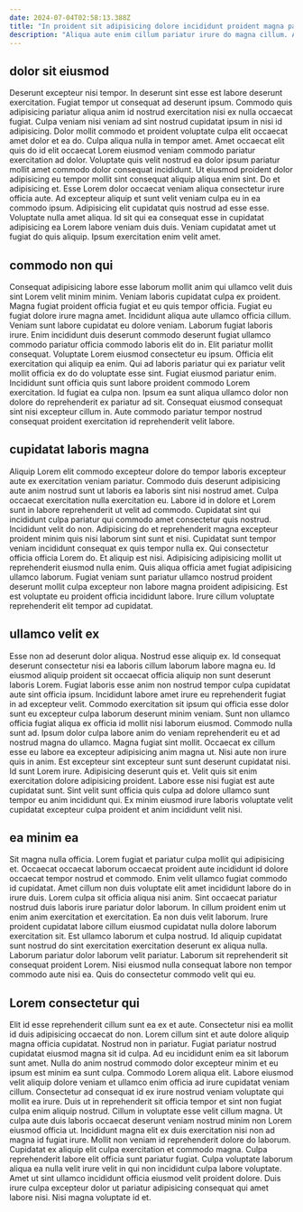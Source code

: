 ```yaml
---
date: 2024-07-04T02:58:13.388Z
title: "In proident sit adipisicing dolore incididunt proident magna pariatur enim qui."
description: "Aliqua aute enim cillum pariatur irure do magna cillum. Anim sunt exercitation velit officia eu labore."
---
```



## dolor sit eiusmod

Deserunt excepteur nisi tempor. In deserunt sint esse est labore deserunt exercitation. Fugiat tempor ut consequat ad deserunt ipsum. Commodo quis adipisicing pariatur aliqua anim id nostrud exercitation nisi ex nulla occaecat fugiat. Culpa veniam nisi veniam ad sint nostrud cupidatat ipsum in nisi id adipisicing. Dolor mollit commodo et proident voluptate culpa elit occaecat amet dolor et ea do. Culpa aliqua nulla in tempor amet.
Amet occaecat elit quis do id elit occaecat Lorem eiusmod veniam commodo pariatur exercitation ad dolor. Voluptate quis velit nostrud ea dolor ipsum pariatur mollit amet commodo dolor consequat incididunt. Ut eiusmod proident dolor adipisicing eu tempor mollit sint consequat aliquip aliqua enim sint. Do et adipisicing et. Esse Lorem dolor occaecat veniam aliqua consectetur irure officia aute.
Ad excepteur aliquip et sunt velit veniam culpa eu in ea commodo ipsum. Adipisicing elit cupidatat quis nostrud ad esse esse. Voluptate nulla amet aliqua. Id sit qui ea consequat esse in cupidatat adipisicing ea Lorem labore veniam duis duis. Veniam cupidatat amet ut fugiat do quis aliquip. Ipsum exercitation enim velit amet.

## commodo non qui

Consequat adipisicing labore esse laborum mollit anim qui ullamco velit duis sint Lorem velit minim minim. Veniam laboris cupidatat culpa ex proident. Magna fugiat proident officia fugiat et eu quis tempor officia. Fugiat eu fugiat dolore irure magna amet. Incididunt aliqua aute ullamco officia cillum. Veniam sunt labore cupidatat eu dolore veniam.
Laborum fugiat laboris irure. Enim incididunt duis deserunt commodo deserunt fugiat ullamco commodo pariatur officia commodo laboris elit do in. Elit pariatur mollit consequat. Voluptate Lorem eiusmod consectetur eu ipsum.
Officia elit exercitation qui aliquip ea enim. Qui ad laboris pariatur qui ex pariatur velit mollit officia ex do do voluptate esse sint. Fugiat eiusmod pariatur enim. Incididunt sunt officia quis sunt labore proident commodo Lorem exercitation. Id fugiat ea culpa non. Ipsum ea sunt aliqua ullamco dolor non dolore do reprehenderit ex pariatur ad sit. Consequat eiusmod consequat sint nisi excepteur cillum in. Aute commodo pariatur tempor nostrud consequat proident exercitation id reprehenderit velit labore.

## cupidatat laboris magna

Aliquip Lorem elit commodo excepteur dolore do tempor laboris excepteur aute ex exercitation veniam pariatur. Commodo duis deserunt adipisicing aute anim nostrud sunt ut laboris ea laboris sint nisi nostrud amet. Culpa occaecat exercitation nulla exercitation eu. Labore id in dolore et Lorem sunt in labore reprehenderit ut velit ad commodo. Cupidatat sint qui incididunt culpa pariatur qui commodo amet consectetur quis nostrud.
Incididunt velit do non. Adipisicing do et reprehenderit magna excepteur proident minim quis nisi laborum sint sunt et nisi. Cupidatat sunt tempor veniam incididunt consequat ex quis tempor nulla ex. Qui consectetur officia officia Lorem do.
Et aliquip est nisi. Adipisicing adipisicing mollit ut reprehenderit eiusmod nulla enim. Quis aliqua officia amet fugiat adipisicing ullamco laborum. Fugiat veniam sunt pariatur ullamco nostrud proident deserunt mollit culpa excepteur non labore magna proident adipisicing. Est est voluptate eu proident officia incididunt labore. Irure cillum voluptate reprehenderit elit tempor ad cupidatat.

## ullamco velit ex

Esse non ad deserunt dolor aliqua. Nostrud esse aliquip ex. Id consequat deserunt consectetur nisi ea laboris cillum laborum labore magna eu. Id eiusmod aliquip proident sit occaecat officia aliquip non sunt deserunt laboris Lorem. Fugiat laboris esse anim non nostrud tempor culpa cupidatat aute sint officia ipsum.
Incididunt labore amet irure eu reprehenderit fugiat in ad excepteur velit. Commodo exercitation sit ipsum qui officia esse dolor sunt eu excepteur culpa laborum deserunt minim veniam. Sunt non ullamco officia fugiat aliqua ex officia id mollit nisi laborum eiusmod. Commodo nulla sunt ad. Ipsum dolor culpa labore anim do veniam reprehenderit eu et ad nostrud magna do ullamco. Magna fugiat sint mollit. Occaecat ex cillum esse eu labore ea excepteur adipisicing anim magna ut.
Nisi aute non irure quis in anim. Est excepteur sint excepteur sunt sunt deserunt cupidatat nisi. Id sunt Lorem irure. Adipisicing deserunt quis et. Velit quis sit enim exercitation dolore adipisicing proident. Labore esse nisi fugiat est aute cupidatat sunt. Sint velit sunt officia quis culpa ad dolore ullamco sunt tempor eu anim incididunt qui. Ex minim eiusmod irure laboris voluptate velit cupidatat excepteur culpa proident et anim incididunt velit nisi.

## ea minim ea

Sit magna nulla officia. Lorem fugiat et pariatur culpa mollit qui adipisicing et. Occaecat occaecat laborum occaecat proident aute incididunt id dolore occaecat tempor nostrud et commodo. Enim velit ullamco fugiat commodo id cupidatat.
Amet cillum non duis voluptate elit amet incididunt labore do in irure duis. Lorem culpa sit officia aliqua nisi anim. Sint occaecat pariatur nostrud duis laboris irure pariatur dolor laborum. In cillum proident enim ut enim anim exercitation et exercitation. Ea non duis velit laborum. Irure proident cupidatat labore cillum eiusmod cupidatat nulla dolore laborum exercitation sit.
Est ullamco laborum et culpa nostrud. Id aliquip cupidatat sunt nostrud do sint exercitation exercitation deserunt ex aliqua nulla. Laborum pariatur dolor laborum velit pariatur. Laborum sit reprehenderit sit consequat proident Lorem. Nisi eiusmod nulla consequat labore non tempor commodo aute nisi ea. Quis do consectetur commodo velit qui eu.

## Lorem consectetur qui

Elit id esse reprehenderit cillum sunt ea ex et aute. Consectetur nisi ea mollit id duis adipisicing occaecat do non. Lorem cillum sint et aute dolore aliquip magna officia cupidatat. Nostrud non in pariatur. Fugiat pariatur nostrud cupidatat eiusmod magna sit id culpa. Ad eu incididunt enim ea sit laborum sunt amet. Nulla do anim nostrud commodo dolor excepteur minim et eu ipsum est minim ea sunt culpa.
Commodo Lorem aliqua elit. Labore eiusmod velit aliquip dolore veniam et ullamco enim officia ad irure cupidatat veniam cillum. Consectetur ad consequat id ex irure nostrud veniam voluptate qui mollit ea irure. Duis ut in reprehenderit sit officia tempor et sint non fugiat culpa enim aliquip nostrud. Cillum in voluptate esse velit cillum magna. Ut culpa aute duis laboris occaecat deserunt veniam nostrud minim non Lorem eiusmod officia ut.
Incididunt magna elit ex duis exercitation nisi non ad magna id fugiat irure. Mollit non veniam id reprehenderit dolore do laborum. Cupidatat ex aliquip elit culpa exercitation et commodo magna. Culpa reprehenderit labore elit officia sunt pariatur fugiat. Culpa voluptate laborum aliqua ea nulla velit irure velit in qui non incididunt culpa labore voluptate. Amet ut sint ullamco incididunt officia eiusmod velit proident dolore. Duis irure culpa excepteur dolor ut pariatur adipisicing consequat qui amet labore nisi. Nisi magna voluptate id et.


